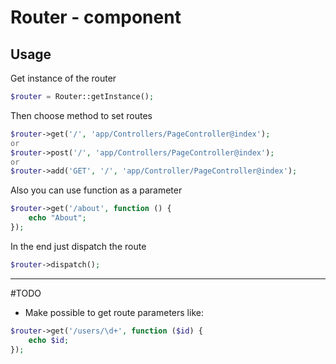 # Router - component

## Usage
Get instance of the router
```php
$router = Router::getInstance();
```
Then choose method to set routes
```php
$router->get('/', 'app/Controllers/PageController@index');
or
$router->post('/', 'app/Controllers/PageController@index');
or
$router->add('GET', '/', 'app/Controller/PageController@index');
```
Also you can use function as a parameter
```php
$router->get('/about', function () {
    echo "About";
});
```
In the end just dispatch the route
```php
$router->dispatch();
```

---
#TODO

* Make possible to get route parameters like: 
```php
$router->get('/users/\d+', function ($id) {
    echo $id;
});
```
